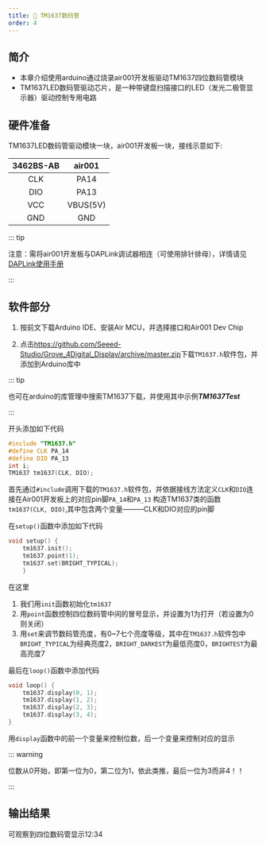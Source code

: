 ```yaml
---
title: 🎰 TM1637数码管
order: 4
---
```


## 简介

* 本章介绍使用arduino通过烧录air001开发板驱动TM1637四位数码管模块
* TM1637LED数码管驱动芯片，是一种带键盘扫描接口的LED（发光二极管显示器）驱动控制专用电路

## 硬件准备

TM1637LED数码管驱动模块一块，air001开发板一块，接线示意如下:

| 3462BS-AB | air001 |
| :-------: | :----: |
|CLK|PA14|
|DIO|PA13|
|VCC|VBUS(5V)|
|GND|GND|

::: tip

注意：需将air001开发板与DAPLink调试器相连（可使用排针排母），详情请见[DAPLink使用手册](https://wiki.luatos.com/chips/air32f103/daplink.html)

:::

## 软件部分

1. 按前文下载Arduino IDE、安装Air MCU，并选择接口和Air001 Dev Chip

2. 点击<https://github.com/Seeed-Studio/Grove_4Digital_Display/archive/master.zip>下载`TM1637.h`软件包，并添加到Arduino库中

::: tip

也可在arduino的库管理中搜索TM1637下载，并使用其中示例***TM1637Test***

:::

开头添加如下代码

```cpp
#include "TM1637.h"
#define CLK PA_14
#define DIO PA_13
int i;
TM1637 tm1637(CLK, DIO);
```

首先通过`#include`调用下载的`TM1637.h`软件包，并依据接线方法定义`CLK`和`DIO`连接在Air001开发板上的对应pin脚`PA_14`和`PA_13`
构造TM1637类的函数`tm1637(CLK, DIO)`,其中包含两个变量———CLK和DIO对应的pin脚

在`setup()`函数中添加如下代码

```cpp
void setup() {
    tm1637.init();
    tm1637.point(1);
    tm1637.set(BRIGHT_TYPICAL);
    }
```

在这里

1. 我们用`init`函数初始化`tm1637`
2. 用`point`函数控制四位数码管中间的冒号显示，并设置为1为打开（若设置为0则关闭）
3. 用`set`来调节数码管亮度，有0~7七个亮度等级，其中在`TM1637.h`软件包中`BRIGHT_TYPICAL`为经典亮度2，`BRIGHT_DARKEST`为最低亮度0，`BRIGHTEST`为最高亮度7

最后在`loop()`函数中添加代码

```cpp
void loop() {
    tm1637.display(0, 1);
    tm1637.display(1, 2);
    tm1637.display(2, 3);
    tm1637.display(3, 4);
}
```

用`display`函数中的前一个变量来控制位数，后一个变量来控制对应的显示

::: warning

位数从0开始，即第一位为0，第二位为1，依此类推，最后一位为3而非4！！

:::

## 输出结果

可观察到四位数码管显示12:34
